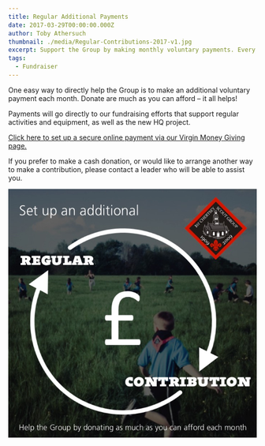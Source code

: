```yaml
---
title: Regular Additional Payments
date: 2017-03-29T00:00:00.000Z
author: Toby Athersuch
thumbnail: ./media/Regular-Contributions-2017-v1.jpg
excerpt: Support the Group by making monthly voluntary payments. Every contribution aids our fundraising for activities, equipment, and the new HQ project.
tags:
  - Fundraiser
---
```


One easy way to directly help the Group is to make an additional voluntary payment each month. Donate are much as you can afford – it all helps!

Payments will go directly to our fundraising efforts that support regular activities and equipment, as well as the new HQ project.

[Click here to set up a secure online payment via our Virgin Money Giving page.](https://uk.virginmoneygiving.com/donation-web/charity?charityId=1006801)

If you prefer to make a cash donation, or would like to arrange another way to make a contribution, please contact a leader who will be able to assist you.

![Regular Additional Payments](./media/Regular-Contributions-2017-v1.jpg)
